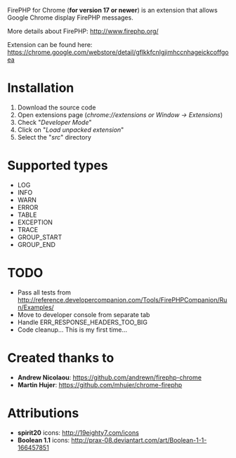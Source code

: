 FirePHP for Chrome (**for version 17 or newer**) is an extension that allows Google Chrome display FirePHP messages.

More details about FirePHP: http://www.firephp.org/

Extension can be found here: https://chrome.google.com/webstore/detail/gflkkfcnlgjimhccnhageickcoffgoea

# Installation
1. Download the source code
2. Open extensions page (*chrome://extensions or Window -> Extensions*)
3. Check "*Developer Mode*"
4. Click on "*Load unpacked extension*"
5. Select the "*src*" directory

# Supported types
- LOG
- INFO
- WARN
- ERROR
- TABLE
- EXCEPTION
- TRACE
- GROUP_START
- GROUP_END

# TODO
- Pass all tests from http://reference.developercompanion.com/Tools/FirePHPCompanion/Run/Examples/
- Move to developer console from separate tab
- Handle ERR_RESPONSE_HEADERS_TOO_BIG
- Code cleanup... This is my first time...

# Created thanks to
- **Andrew Nicolaou**: https://github.com/andrewn/firephp-chrome
- **Martin Hujer**: https://github.com/mhujer/chrome-firephp

# Attributions
- **spirit20** icons: http://19eighty7.com/icons
- **Boolean 1.1** icons: http://prax-08.deviantart.com/art/Boolean-1-1-166457851